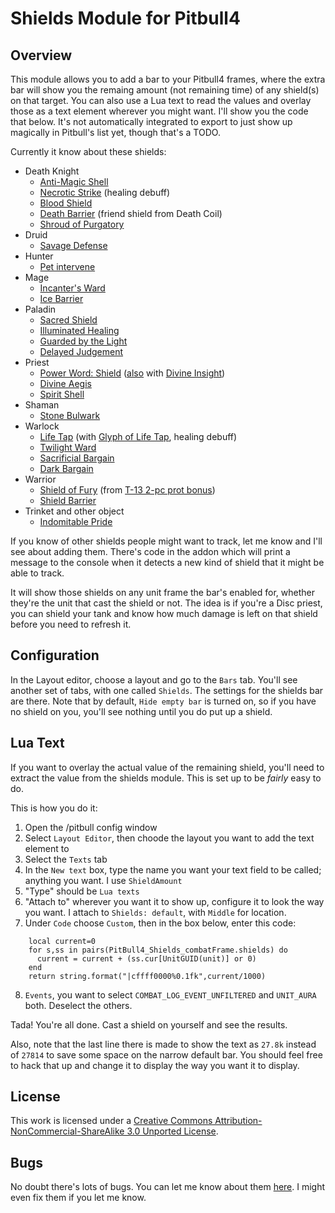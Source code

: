 <script type="text/javascript" src="http://static.wowhead.com/widgets/power.js"></script>
Shields Module for Pitbull4
===========================


Overview
--------
This module allows you to add a bar to your Pitbull4 frames, where the extra bar will show you the remaing amount (not remaining time) of any shield(s) on that target.  You can also use a Lua text to read the values and overlay those as a text element wherever you might want.  I'll show you the code that below.  It's not automatically integrated to export to just show up magically in Pitbull's list yet, though that's a TODO.

Currently it know about these shields:

 * Death Knight
    - [Anti-Magic Shell](http://wowhead.com/spell=48707)
    - [Necrotic Strike](http://wowhead.com/spell=73975) (healing debuff)
    - [Blood Shield](http://wowhead.com/spell=77535)
    - [Death Barrier](http://wowhead.com/spell=115635) (friend shield from Death Coil)
    - [Shroud of Purgatory](http://wowhead.com/spell=116888)
 * Druid
    - [Savage Defense](http://wowhead.com/spell=62606)
 * Hunter
    - [Pet intervene](http://wowhead.com/spell=53476)
 * Mage
    - [Incanter's Ward](http://wowhead.com/spell=543)
    - [Ice Barrier](http://wowhead.com/spell=11426)
 * Paladin
    - [Sacred Shield](http://wowhead.com/spell=65148)
    - [Illuminated Healing](http://wowhead.com/spell=86273)
    - [Guarded by the Light](http://wowhead.com/spell=88063)
    - [Delayed Judgement](http://wowhead.com/spell=105801)
 * Priest
    - [Power Word: Shield](http://wowhead.com/spell=17) ([also](http://wowhead.com/spell=123258) with [Divine Insight](http://www.wowhead.com/spell=109175))
    - [Divine Aegis](http://wowhead.com/spell=47753)
    - [Spirit Shell](http://wowhead.com/spell=114908)
 * Shaman
    - [Stone Bulwark](http://wowhead.com/spell=114893)
 * Warlock
    - [Life Tap](http://wowhead.com/spell=1454) (with [Glyph of Life Tap](http://www.wowhead.com/item=45785), healing debuff)
    - [Twilight Ward](http://wowhead.com/spell=6229)
    - [Sacrificial Bargain](http://wowhead.com/spell=108416)
    - [Dark Bargain](http://wowhead.com/spell=110913)
 * Warrior
    - [Shield of Fury](http://wowhead.com/spell=105909) (from [T-13 2-pc prot bonus](http://www.wowhead.com/spell=105908))
    - [Shield Barrier](http://wowhead.com/spell=112048)
 * Trinket and other object
    - [Indomitable Pride](http://wowhead.com/spell=108008)


If you know of other shields people might want to track, let me know and I'll see about adding them.  There's code in the addon which will print a message to the console when it detects a new kind of shield that it might be able to track.

It will show those shields on any unit frame the bar's enabled for, whether they're the unit that cast the shield or not.  The idea is if you're a Disc priest, you can shield your tank and know how much damage is left on that shield before you need to refresh it.


Configuration
-------------
In the Layout editor, choose a layout and go to the `Bars` tab.  You'll see another set of tabs, with one called `Shields`.  The settings for the shields bar are there.  Note that by default, `Hide empty bar` is turned on, so if you have no shield on you, you'll see nothing until you do put up a shield.


Lua Text
--------
If you want to overlay the actual value of the remaining shield, you'll need to extract the value from the shields module.  This is set up to be *fairly* easy to do.

This is how you do it:

1. Open the /pitbull config window
2. Select `Layout Editor`, then choode the layout you want to add the text element to
3. Select the `Texts` tab
4. In the `New text` box, type the name you want your text field to be called; anything you want.  I use `ShieldAmount`
5. "Type" should be `Lua texts`
6. "Attach to" wherever you want it to show up, configure it to look the way you want.  I attach to `Shields: default`, with `Middle` for location.
7. Under `Code` choose `Custom`, then in the box below, enter this code:

<pre><code>    local current=0
    for s,ss in pairs(PitBull4_Shields_combatFrame.shields) do
      current = current + (ss.cur[UnitGUID(unit)] or 0)
    end
    return string.format("|cffff0000%0.1fk",current/1000)</code></pre>

8. `Events`, you want to select `COMBAT_LOG_EVENT_UNFILTERED` and `UNIT_AURA` both.  Deselect the others.

Tada!  You're all done.  Cast a shield on yourself and see the results.

Also, note that the last line there is made to show the text as `27.8k` instead of `27814` to save some space on the narrow default bar.  You should feel free to hack that up and change it to display the way you want it to display.


License
-------
This work is licensed under a [Creative Commons Attribution-NonCommercial-ShareAlike 3.0 Unported License](http://creativecommons.org/licenses/by-nc-sa/3.0/).


Bugs
----
No doubt there's lots of bugs.  You can let me know about them [here](https://github.com/hughescr/Pitbull4_Shields/issues).  I might even fix them if you let me know.
